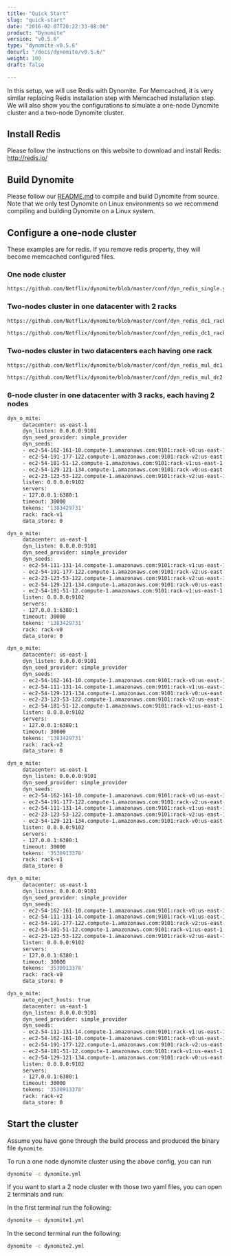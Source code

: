 ```yaml
---
title: "Quick Start"
slug: "quick-start"
date: "2016-02-07T20:22:33-08:00"
product: "Dynomite"
version: "v0.5.6"
type: "dynomite-v0.5.6"
docurl: "/docs/dynomite/v0.5.6/"
weight: 100
draft: false

---
```


In this setup, we will use Redis with Dynomite. For Memcached, it is very similar replacing Redis installation step with Memcached installation step. We will also show you the configurations to simulate a one-node Dynomite cluster and a two-node Dynomite cluster.

## Install Redis

Please follow the instructions on this website to download and install Redis: http://redis.io/

## Build Dynomite

Please follow our [README.md](https://github.com/Netflix/dynomite/blob/master/README.md) to compile and build Dynomite from source. Note that we only test Dynomite on Linux environments so we recommend compiling and building Dynomite on a Linux system.

## Configure a one-node cluster

These examples are for redis. If you remove redis property, they will become memcached configured files.

### One node cluster

```bash
https://github.com/Netflix/dynomite/blob/master/conf/dyn_redis_single.yml  
```

### Two-nodes cluster in one datacenter with 2 racks

```bash
https://github.com/Netflix/dynomite/blob/master/conf/dyn_redis_dc1_rack1.yml

https://github.com/Netflix/dynomite/blob/master/conf/dyn_redis_dc1_rack2.yml
```

### Two-nodes cluster in two datacenters each having one rack

```bash
https://github.com/Netflix/dynomite/blob/master/conf/dyn_redis_mul_dc1.yml

https://github.com/Netflix/dynomite/blob/master/conf/dyn_redis_mul_dc2.yml
```

### 6-node cluster in one datacenter with 3 racks, each having 2 nodes

```bash
dyn_o_mite:
     datacenter: us-east-1
     dyn_listen: 0.0.0.0:9101
     dyn_seed_provider: simple_provider
     dyn_seeds:
     - ec2-54-162-161-10.compute-1.amazonaws.com:9101:rack-v0:us-east-1:1383429731
     - ec2-54-191-177-122.compute-1.amazonaws.com:9101:rack-v2:us-east-1:1383429731
     - ec2-54-181-51-12.compute-1.amazonaws.com:9101:rack-v1:us-east-1:3530913378
     - ec2-54-129-121-134.compute-1.amazonaws.com:9101:rack-v0:us-east-1:3530913378
     - ec2-23-123-53-122.compute-1.amazonaws.com:9101:rack-v2:us-east-1:3530913378
     listen: 0.0.0.0:9102
     servers:
     - 127.0.0.1:6380:1
     timeout: 30000
     tokens: '1383429731'
     rack: rack-v1
     data_store: 0
```

```bash
dyn_o_mite:
     datacenter: us-east-1
     dyn_listen: 0.0.0.0:9101
     dyn_seed_provider: simple_provider
     dyn_seeds:
     - ec2-54-111-131-14.compute-1.amazonaws.com:9101:rack-v1:us-east-1:1383429731
     - ec2-54-191-177-122.compute-1.amazonaws.com:9101:rack-v2:us-east-1:1383429731
     - ec2-23-123-53-122.compute-1.amazonaws.com:9101:rack-v2:us-east-1:3530913378
     - ec2-54-129-121-134.compute-1.amazonaws.com:9101:rack-v0:us-east-1:3530913378
     - ec2-54-181-51-12.compute-1.amazonaws.com:9101:rack-v1:us-east-1:3530913378
     listen: 0.0.0.0:9102
     servers:
     - 127.0.0.1:6380:1
     timeout: 30000
     tokens: '1383429731'
     rack: rack-v0
     data_store: 0
```

```bash
dyn_o_mite:
     datacenter: us-east-1
     dyn_listen: 0.0.0.0:9101
     dyn_seed_provider: simple_provider
     dyn_seeds:
     - ec2-54-162-161-10.compute-1.amazonaws.com:9101:rack-v0:us-east-1:1383429731
     - ec2-54-111-131-14.compute-1.amazonaws.com:9101:rack-v1:us-east-1:1383429731
     - ec2-54-129-121-134.compute-1.amazonaws.com:9101:rack-v0:us-east-1:3530913378
     - ec2-23-123-53-122.compute-1.amazonaws.com:9101:rack-v2:us-east-1:3530913378
     - ec2-54-181-51-12.compute-1.amazonaws.com:9101:rack-v1:us-east-1:3530913378
     listen: 0.0.0.0:9102
     servers:
     - 127.0.0.1:6380:1
     timeout: 30000
     tokens: '1383429731'
     rack: rack-v2
     data_store: 0
```

```bash
dyn_o_mite:
     datacenter: us-east-1
     dyn_listen: 0.0.0.0:9101
     dyn_seed_provider: simple_provider
     dyn_seeds:
     - ec2-54-162-161-10.compute-1.amazonaws.com:9101:rack-v0:us-east-1:1383429731
     - ec2-54-191-177-122.compute-1.amazonaws.com:9101:rack-v2:us-east-1:1383429731
     - ec2-54-111-131-14.compute-1.amazonaws.com:9101:rack-v1:us-east-1:1383429731
     - ec2-23-123-53-122.compute-1.amazonaws.com:9101:rack-v2:us-east-1:3530913378
     - ec2-54-129-121-134.compute-1.amazonaws.com:9101:rack-v0:us-east-1:3530913378
     listen: 0.0.0.0:9102
     servers:
     - 127.0.0.1:6380:1
     timeout: 30000
     tokens: '3530913378'
     rack: rack-v1
     data_store: 0
```

```bash
dyn_o_mite:
     datacenter: us-east-1
     dyn_listen: 0.0.0.0:9101
     dyn_seed_provider: simple_provider
     dyn_seeds:
     - ec2-54-162-161-10.compute-1.amazonaws.com:9101:rack-v0:us-east-1:1383429731
     - ec2-54-111-131-14.compute-1.amazonaws.com:9101:rack-v1:us-east-1:1383429731
     - ec2-54-191-177-122.compute-1.amazonaws.com:9101:rack-v2:us-east-1:1383429731
     - ec2-54-181-51-12.compute-1.amazonaws.com:9101:rack-v1:us-east-1:3530913378
     - ec2-23-123-53-122.compute-1.amazonaws.com:9101:rack-v2:us-east-1:3530913378
     listen: 0.0.0.0:9102
     servers:
     - 127.0.0.1:6380:1
     timeout: 30000
     tokens: '3530913378'
     rack: rack-v0
     data_store: 0
```

```bash
dyn_o_mite:
     auto_eject_hosts: true
     datacenter: us-east-1
     dyn_listen: 0.0.0.0:9101
     dyn_seed_provider: simple_provider
     dyn_seeds:
     - ec2-54-111-131-14.compute-1.amazonaws.com:9101:rack-v1:us-east-1:1383429731
     - ec2-54-162-161-10.compute-1.amazonaws.com:9101:rack-v0:us-east-1:1383429731
     - ec2-54-191-177-122.compute-1.amazonaws.com:9101:rack-v2:us-east-1:1383429731
     - ec2-54-181-51-12.compute-1.amazonaws.com:9101:rack-v1:us-east-1:3530913378
     - ec2-54-129-121-134.compute-1.amazonaws.com:9101:rack-v0:us-east-1:3530913378
     listen: 0.0.0.0:9102
     servers:
     - 127.0.0.1:6380:1
     timeout: 30000
     tokens: '3530913378'
     rack: rack-v2
     data_store: 0
```

## Start the cluster

Assume you have gone through the build process and produced the binary file `dynomite`.

To run a one node dynomite cluster using the above config, you can run 

```bash
dynomite -c dynomite.yml
```

If you want to start a 2 node cluster with those two yaml files, you can open 2 terminals and run:
 
In the first terminal run the following:

```bash
dynomite -c dynomite1.yml
```

In the second terminal run the following:

```bash
dynomite -c dynomite2.yml
```
